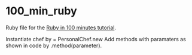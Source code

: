 100_min_ruby
============

Ruby file for the [Ruby in 100 minutes tutorial](http://tutorials.jumpstartlab.com/projects/ruby_in_100_minutes.html). 

Instantiate chef by <name> = PersonalChef.new
Add methods with paramaters as shown in code by <PersonalChefName>.method(parameter).
